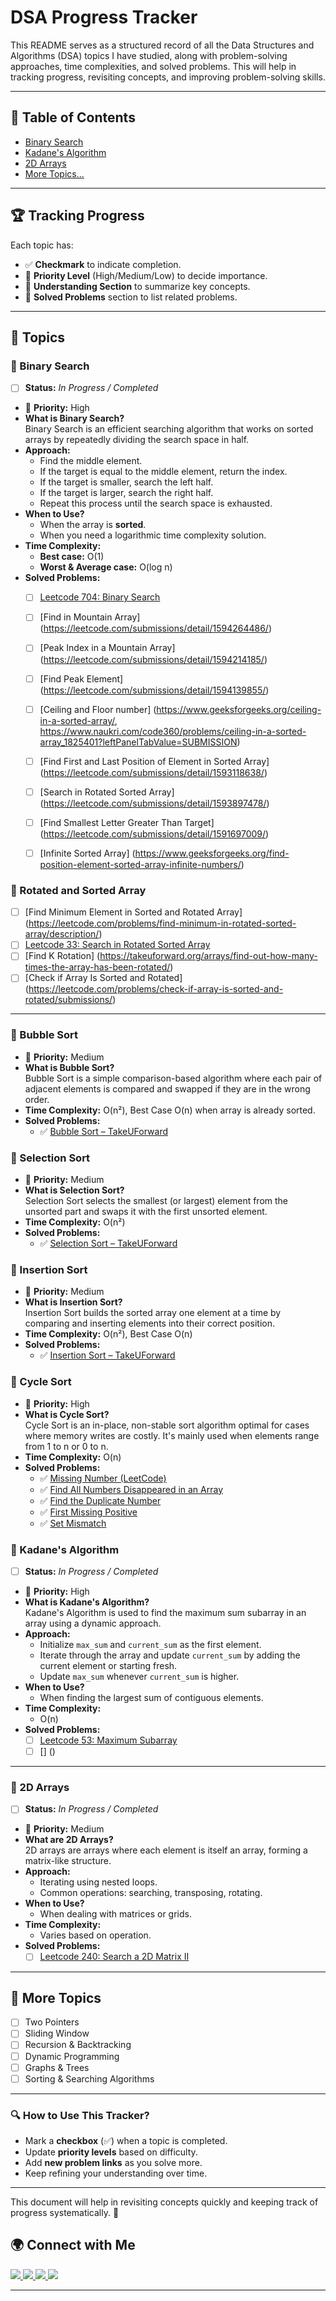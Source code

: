 # DSA Progress Tracker

This README serves as a structured record of all the Data Structures and Algorithms (DSA) topics I have studied, along with problem-solving approaches, time complexities, and solved problems. This will help in tracking progress, revisiting concepts, and improving problem-solving skills.

---

## 📌 **Table of Contents**
- [Binary Search](#binary-search)
- [Kadane's Algorithm](#kadanes-algorithm)
- [2D Arrays](#2d-arrays)
- [More Topics...](#more-topics)

---

## 🏆 **Tracking Progress**
Each topic has:
- ✅ **Checkmark** to indicate completion.
- 📌 **Priority Level** (High/Medium/Low) to decide importance.
- 📖 **Understanding Section** to summarize key concepts.
- 🔗 **Solved Problems** section to list related problems.

---

## 📂 **Topics**

### 📍 Binary Search  
- [ ] **Status:** _In Progress / Completed_
- 📌 **Priority:** High
- **What is Binary Search?**  
  Binary Search is an efficient searching algorithm that works on sorted arrays by repeatedly dividing the search space in half.
- **Approach:**  
  - Find the middle element.
  - If the target is equal to the middle element, return the index.
  - If the target is smaller, search the left half.
  - If the target is larger, search the right half.
  - Repeat this process until the search space is exhausted.
- **When to Use?**  
  - When the array is **sorted**.
  - When you need a logarithmic time complexity solution.
- **Time Complexity:**  
  - **Best case:** O(1)  
  - **Worst & Average case:** O(log n)
- **Solved Problems:**  
  - [ ] [Leetcode 704: Binary Search](https://leetcode.com/problems/binary-search/)
  - [ ] [Find in Mountain Array] (https://leetcode.com/submissions/detail/1594264486/)
  - [ ] [Peak Index in a Mountain Array] (https://leetcode.com/submissions/detail/1594214185/)
  - [ ] [Find Peak Element] (https://leetcode.com/submissions/detail/1594139855/)
  - [ ] [Ceiling and Floor number] (https://www.geeksforgeeks.org/ceiling-in-a-sorted-array/, https://www.naukri.com/code360/problems/ceiling-in-a-sorted-array_1825401?leftPanelTabValue=SUBMISSION)
  - [ ] [Find First and Last Position of Element in Sorted Array] (https://leetcode.com/submissions/detail/1593118638/)
  - [ ] [Search in Rotated Sorted Array] (https://leetcode.com/submissions/detail/1593897478/)
  - [ ] [Find Smallest Letter Greater Than Target] (https://leetcode.com/submissions/detail/1591697009/)
  - [ ] [Infinite Sorted Array] (https://www.geeksforgeeks.org/find-position-element-sorted-array-infinite-numbers/)

 
  
### 📍 Rotated and Sorted Array
  - [ ] [Find Minimum Element in Sorted and Rotated Array] (https://leetcode.com/problems/find-minimum-in-rotated-sorted-array/description/)
  - [ ] [Leetcode 33: Search in Rotated Sorted Array](https://leetcode.com/problems/search-in-rotated-sorted-array/)
  - [ ] [Find K Rotation] (https://takeuforward.org/arrays/find-out-how-many-times-the-array-has-been-rotated/)
  - [ ] [Check if Array Is Sorted and Rotated] (https://leetcode.com/problems/check-if-array-is-sorted-and-rotated/submissions/)
---



### 📍 Bubble Sort

- 📌 **Priority:** Medium
- **What is Bubble Sort?**\
  Bubble Sort is a simple comparison-based algorithm where each pair of adjacent elements is compared and swapped if they are in the wrong order.
- **Time Complexity:** O(n²), Best Case O(n) when array is already sorted.
- **Solved Problems:**
  - ✅ [Bubble Sort – TakeUForward](https://takeuforward.org/data-structure/bubble-sort-algorithm/)

### 📍 Selection Sort

- 📌 **Priority:** Medium
- **What is Selection Sort?**\
  Selection Sort selects the smallest (or largest) element from the unsorted part and swaps it with the first unsorted element.
- **Time Complexity:** O(n²)
- **Solved Problems:**
  - ✅ [Selection Sort – TakeUForward](https://takeuforward.org/sorting/selection-sort-algorithm/)

### 📍 Insertion Sort

- 📌 **Priority:** Medium
- **What is Insertion Sort?**\
  Insertion Sort builds the sorted array one element at a time by comparing and inserting elements into their correct position.
- **Time Complexity:** O(n²), Best Case O(n)
- **Solved Problems:**
  - ✅ [Insertion Sort – TakeUForward](https://takeuforward.org/data-structure/insertion-sort-algorithm/)

### 📍 Cycle Sort

- 📌 **Priority:** High
- **What is Cycle Sort?**\
  Cycle Sort is an in-place, non-stable sort algorithm optimal for cases where memory writes are costly. It's mainly used when elements range from 1 to n or 0 to n.
- **Time Complexity:** O(n)
- **Solved Problems:**
  - ✅ [Missing Number (LeetCode)](https://leetcode.com/problems/missing-number/)
  - ✅ [Find All Numbers Disappeared in an Array](https://leetcode.com/problems/find-all-numbers-disappeared-in-an-array/submissions/1338369107/)
  - ✅ [Find the Duplicate Number](https://leetcode.com/problems/find-the-duplicate-number/)
  - ✅ [First Missing Positive](https://leetcode.com/problems/first-missing-positive/description/)
  - ✅ [Set Mismatch](https://leetcode.com/problems/set-mismatch/description/)

### 📍 Kadane's Algorithm
- [ ] **Status:** _In Progress / Completed_
- 📌 **Priority:** High
- **What is Kadane's Algorithm?**  
  Kadane's Algorithm is used to find the maximum sum subarray in an array using a dynamic approach.
- **Approach:**  
  - Initialize `max_sum` and `current_sum` as the first element.
  - Iterate through the array and update `current_sum` by adding the current element or starting fresh.
  - Update `max_sum` whenever `current_sum` is higher.
- **When to Use?**  
  - When finding the largest sum of contiguous elements.
- **Time Complexity:**  
  - O(n)
- **Solved Problems:**  
  - [ ] [Leetcode 53: Maximum Subarray](https://leetcode.com/problems/maximum-subarray/)
  - [ ] [] ()
---

### 📍 2D Arrays
- [ ] **Status:** _In Progress / Completed_
- 📌 **Priority:** Medium
- **What are 2D Arrays?**  
  2D arrays are arrays where each element is itself an array, forming a matrix-like structure.
- **Approach:**  
  - Iterating using nested loops.
  - Common operations: searching, transposing, rotating.
- **When to Use?**  
  - When dealing with matrices or grids.
- **Time Complexity:**  
  - Varies based on operation.
- **Solved Problems:**  
  - [ ] [Leetcode 240: Search a 2D Matrix II](https://leetcode.com/problems/search-a-2d-matrix-ii/)

---

## 📌 **More Topics**
- [ ] Two Pointers
- [ ] Sliding Window
- [ ] Recursion & Backtracking
- [ ] Dynamic Programming
- [ ] Graphs & Trees
- [ ] Sorting & Searching Algorithms

---

### 🔍 **How to Use This Tracker?**
- Mark a **checkbox** (✅) when a topic is completed.
- Update **priority levels** based on difficulty.
- Add **new problem links** as you solve more.
- Keep refining your understanding over time.

---

This document will help in revisiting concepts quickly and keeping track of progress systematically. 🚀


## 🌍 Connect with Me

<p align="left"> <a href="mailto:brajeshlovanshi2001@gmail.com"> <img src="https://img.shields.io/badge/Email-D14836?style=for-the-badge&logo=gmail&logoColor=white" /> </a> <a href="https://www.linkedin.com/in/brajesh-lovanshi-2b274220a/"> <img src="https://img.shields.io/badge/LinkedIn-0077B5?style=for-the-badge&logo=linkedin&logoColor=white" /> </a> <a href="https://leetcode.com/br-lovanshi/"> <img src="https://img.shields.io/badge/LeetCode-FFA116?style=for-the-badge&logo=leetcode&logoColor=white" /> </a> <a href="https://dev.to/br-lovanshi"> <img src="https://img.shields.io/badge/Dev.to-0A0A0A?style=for-the-badge&logo=devdotto&logoColor=white" /> </a> </p>

---
